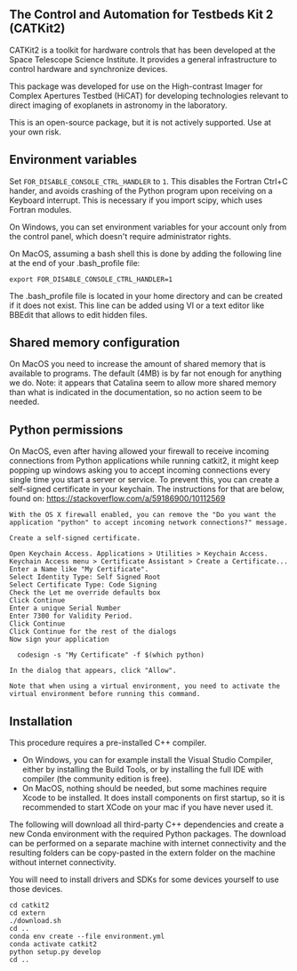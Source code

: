 The Control and Automation for Testbeds Kit 2 (CATKit2)
---------------------
CATKit2 is a toolkit for hardware controls that has been developed at the Space Telescope Science Institute. 
It provides a general infrastructure to control hardware and synchronize devices.  

This package was developed for use on the High-contrast Imager for Complex Apertures Testbed (HiCAT) for 
developing technologies relevant to direct imaging of exoplanets in astronomy in the laboratory.

This is an open-source package, but it is not actively supported.  Use at your own risk.

Environment variables
---------------------

Set `FOR_DISABLE_CONSOLE_CTRL_HANDLER` to `1`. This disables the Fortran Ctrl+C hander, and avoids crashing of the Python program upon receiving on a Keyboard interrupt. This is necessary if you import scipy, which uses Fortran modules.

On Windows, you can set environment variables for your account only from the control panel, which doesn't require administrator rights.

On MacOS, assuming a bash shell this is done by adding the following line at the end of your .bash_profile file:
```
export FOR_DISABLE_CONSOLE_CTRL_HANDLER=1
```
The .bash_profile file is located in your home directory and can be created if it does not exist.
This line can be added using VI or a text editor like BBEdit that allows to edit hidden files.

Shared memory configuration
---------------------------

On MacOS you need to increase the amount of shared memory that is available to programs. The default (4MB) is by far not enough for anything we do.
Note: it appears that Catalina seem to allow more shared memory than what is indicated in the documentation, so no action seem to be needed.

Python permissions
---------------------------

On MacOS, even after having allowed your firewall to receive incoming connections from Python applications while running catkit2,
it might keep popping up windows asking you to accept incoming connections every single time you start a server or service.
To prevent this, you can create a self-signed certificate in your keychain. The instructions for that are below,
found on: https://stackoverflow.com/a/59186900/10112569

```
With the OS X firewall enabled, you can remove the "Do you want the application "python" to accept incoming network connections?" message.

Create a self-signed certificate.

Open Keychain Access. Applications > Utilities > Keychain Access.
Keychain Access menu > Certificate Assistant > Create a Certificate...
Enter a Name like "My Certificate".
Select Identity Type: Self Signed Root
Select Certificate Type: Code Signing
Check the Let me override defaults box
Click Continue
Enter a unique Serial Number
Enter 7300 for Validity Period.
Click Continue
Click Continue for the rest of the dialogs
Now sign your application

  codesign -s "My Certificate" -f $(which python)

In the dialog that appears, click "Allow".

Note that when using a virtual environment, you need to activate the virtual environment before running this command.
```

Installation
------------

This procedure requires a pre-installed C++ compiler.
- On Windows, you can for example install the Visual Studio Compiler, either by installing the Build Tools, or by installing the full IDE with compiler (the community edition is free).
- On MacOS, nothing should be needed, but some machines require Xcode to be installed. It does install components on first startup, so it is recommended to start XCode on your mac if you have never used it.

The following will download all third-party C++ dependencies and create a new Conda environment with the required Python packages. The download can be performed on a separate machine with internet connectivity and the resulting folders can be copy-pasted in the extern folder on the machine without internet connectivity.

You will need to install drivers and SDKs for some devices yourself to use those devices.

```
cd catkit2
cd extern
./download.sh
cd ..
conda env create --file environment.yml
conda activate catkit2
python setup.py develop
cd ..
```
